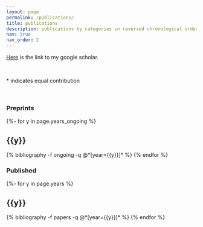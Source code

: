 ```yaml
---
layout: page
permalink: /publications/
title: publications
description: publications by categories in reversed chronological order. generated by jekyll-scholar.
nav: true
nav_order: 2
---
```


<!-- _pages/publications.md -->
<div class="publications">
<p><a href='https://scholar.google.com/citations?user=tnOczoAAAAAJ&hl=en'>Here</a> is the link to my google scholar.</p>
<br />
<p>* indicates equal contribution</p>
<br />
<h3>Preprints</h3>
{%- for y in page.years_ongoing %}
  <h2 class="year">{{y}}</h2>
  {% bibliography -f ongoing -q @*[year={{y}}]* %}
{% endfor %}
<br />
<h3>Published</h3>
{%- for y in page.years %}
  <h2 class="year">{{y}}</h2>
  {% bibliography -f papers -q @*[year={{y}}]* %}
{% endfor %}

</div>

